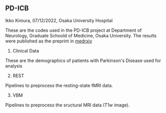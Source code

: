 ## PD-ICB
Ikko Kimura, 07/12/2022, Osaka University Hospital


These are the codes used in the PD-ICB project at Department of Neurology, Graduate Schoold of Medicine, Osaka University. The results were published as the preprint in [medrxiv](https://www.medrxiv.org/content/10.1101/2022.09.15.22280013v1)

1. Clinical Data

These are the demographics of patients with Parkinson's Disease used for analysis

2. REST

Pipelines to preprocess the resting-state fMRI data.

3. VBM

Pipelines to preprocess the sructural MRI data (T1w image). 
